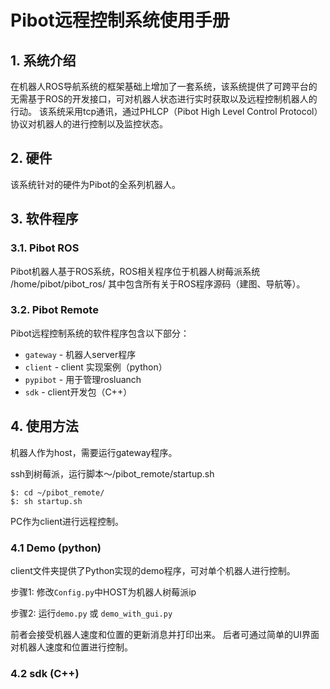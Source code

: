 # Pibot远程控制系统使用手册

## 1. 系统介绍
在机器人ROS导航系统的框架基础上增加了一套系统，该系统提供了可跨平台的无需基于ROS的开发接口，可对机器人状态进行实时获取以及远程控制机器人的行动。
该系统采用tcp通讯，通过PHLCP（Pibot High Level Control Protocol）协议对机器人的进行控制以及监控状态。

## 2. 硬件
该系统针对的硬件为Pibot的全系列机器人。

## 3. 软件程序
### 3.1. Pibot ROS
Pibot机器人基于ROS系统，ROS相关程序位于机器人树莓派系统 /home/pibot/pibot_ros/
其中包含所有关于ROS程序源码（建图、导航等）。

### 3.2. Pibot Remote
Pibot远程控制系统的软件程序包含以下部分：
* `gateway`	- 机器人server程序
* `client`	- client 实现案例（python）
* `pypibot`	- 用于管理rosluanch
* `sdk`		- client开发包（C++）

## 4. 使用方法
机器人作为host，需要运行gateway程序。

ssh到树莓派，运行脚本～/pibot_remote/startup.sh
```
$: cd ~/pibot_remote/
$: sh startup.sh
```

PC作为client进行远程控制。

### 4.1 Demo (python)
client文件夹提供了Python实现的demo程序，可对单个机器人进行控制。

步骤1: 修改`Config.py`中HOST为机器人树莓派ip

步骤2: 运行`demo.py` 或 `demo_with_gui.py`

前者会接受机器人速度和位置的更新消息并打印出来。
后者可通过简单的UI界面对机器人速度和位置进行控制。

### 4.2 sdk (C++)
